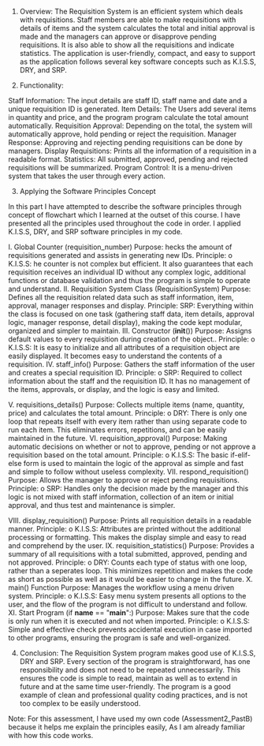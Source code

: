 1.	Overview:
The Requisition System is an efficient system which deals with requisitions. Staff members are able to make requisitions with details of items and the system calculates the total and initial approval is made and the managers can approve or disapprove pending requisitions. It is also able to show all the requisitions and indicate statistics. The application is user-friendly, compact, and easy to support as the application follows several key software concepts such as K.I.S.S, DRY, and SRP.



2.	Functionality:

Staff Information: The input details are staff ID, staff name and date and a unique requisition ID is generated.	Item Details: The Users add several items in quantity and price, and the program program calculate the total amount automatically.	Requisition Approval: Depending on the total, the system will automatically approve, hold pending or reject the requisition.
Manager Response: Approving and rejecting pending requisitions can be done by managers.
Display Requisitions: Prints all the information of a requisition in a readable format.
Statistics: All submitted, approved, pending and rejected requisitions will be summarized.
Program Control: It is a menu-driven system that takes the user through every action.






3.	Applying the Software Principles Concept 

In this part I have attempted to describe the software principles through concept of flowchart which I learned at the outset of this course. I have presented all the principles used throughout the code in order. I applied K.I.S.S, DRY, and SRP software principles in my code.

I.	Global Counter (requisition_number)
Purpose: hecks the amount of requisitions generated and assists in generating new IDs.
Principle:
o	K.I.S.S: he counter is not complex but efficient. It also guarantees that each requisition receives an individual ID without any complex logic, additional functions or database validation and thus the program is simple to operate and understand.
II.	Requisition System Class (RequisitionSystem)
Purpose: Defines all the requisition related data such as staff information, item, approval, manager responses and display.
Principle:
SRP: Everything within the class is focused on one task (gathering staff data, item details, approval logic, manager response, detail display), making the code kept modular, organized and simpler to maintain.
III.	Constructor (__init__())
Purpose: Assigns default values to every requisition during creation of the object..
Principle:
o	K.I.S.S: It is easy to initialize and all attributes of a requisition object are easily displayed. It becomes easy to understand the contents of a requisition.
IV.	staff_info()
Purpose: Gathers the staff information of the user and creates a special requisition ID.
Principle:
o	SRP: Required to collect information about the staff and the requisition ID. It has no management of the items, approvals, or display, and the logic is easy and limited.

V.	requisitions_details()
Purpose: Collects multiple items (name, quantity, price) and calculates the total amount.
Principle:
o	DRY: There is only one loop that repeats itself with every item rather than using separate code to run each item. This eliminates errors, repetitions, and can be easily maintained in the future.
VI.	requisition_approval()
Purpose: Making automatic decisions on whether or not to approve, pending or not approve a requisition based on the total amount.
Principle:
o	K.I.S.S: The basic if-elif-else form is used to maintain the logic of the approval as simple and fast and simple to follow without useless complexity.
VII.	respond_requisition()
Purpose: Allows the manager to approve or reject pending requisitions.
Principle:
o	SRP: Handles only the decision made by the manager and this logic is not mixed with staff information, collection of an item or initial approval, and thus test and maintenance is simpler.


VIII.	display_requisition()
Purpose: Prints all requisition details in a readable manner.
Principle:
o	K.I.S.S: Attributes are printed without the additional processing or formatting. This makes the display simple and easy to read and comprehend by the user.
IX.	requisition_statistics()
Purpose: Provides a summary of all requisitions with a total submitted, approved, pending and not approved.
Principle:
o	DRY: Counts each type of status with one loop, rather than a seperates loop. This minimizes repetition and makes the code as short as possible as well as it would be easier to change in the future.
X.	main() Function
Purpose: Manages the workflow using a menu driven system.
Principle:
o	K.I.S.S: Easy menu system presents all options to the user, and the flow of the program is not difficult to understand and follow.
XI.	Start Program (if __name__ == "__main__":)
Purpose: Makes sure that the code is only run when it is executed and not when imported.
Principle:
o	K.I.S.S: Simple and effective check prevents accidental execution in case imported to other programs, ensuring the program is safe and well-organized.




4.	Conclusion:
The Requisition System program makes good use of K.I.S.S, DRY and SRP. Every section of the program is straightforward, has one responsibility and does not need to be repeated unnecessarily. This ensures the code is simple to read, maintain as well as to extend in future and at the same time user-friendly. The program is a good example of clean and professional quality coding practices, and is not too complex to be easily understood.

Note: For this assessment, I have used my own code (Assessment2_PastB) because it helps me explain the principles easily, As I am already familiar with how this code works.
